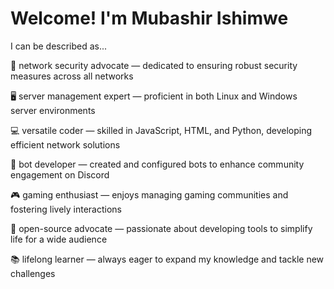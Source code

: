 # Welcome! I'm Mubashir Ishimwe

I can be described as...

🔐 network security advocate — dedicated to ensuring robust security measures across all networks

🖥️ server management expert — proficient in both Linux and Windows server environments

💻 versatile coder — skilled in JavaScript, HTML, and Python, developing efficient network solutions

🤖 bot developer — created and configured bots to enhance community engagement on Discord

🎮 gaming enthusiast — enjoys managing gaming communities and fostering lively interactions

🤝 open-source advocate — passionate about developing tools to simplify life for a wide audience

📚 lifelong learner — always eager to expand my knowledge and tackle new challenges
